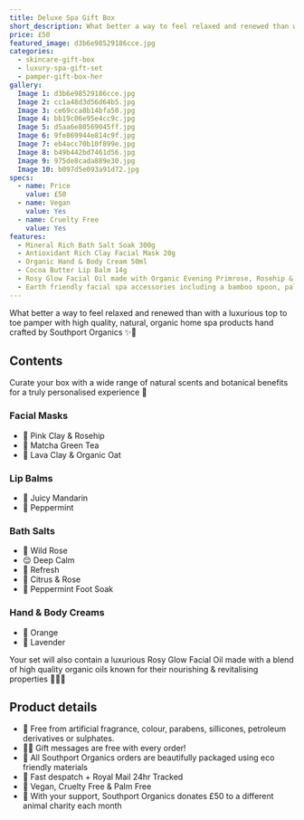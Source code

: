 ```yaml
---
title: Deluxe Spa Gift Box
short_description: What better a way to feel relaxed and renewed than with a luxurious top to toe pamper with high q...
price: £50
featured_image: d3b6e98529186cce.jpg
categories:
  - skincare-gift-box
  - luxury-spa-gift-set
  - pamper-gift-box-her
gallery:
  Image 1: d3b6e98529186cce.jpg
  Image 2: cc1a48d3d56d64b5.jpg
  Image 3: ce69cca8b14bfa50.jpg
  Image 4: bb19c06e95e4cc9c.jpg
  Image 5: d5aa6e80569045ff.jpg
  Image 6: 9fe869944e814c9f.jpg
  Image 7: eb4acc70b10f899e.jpg
  Image 8: b49b442bd7461d56.jpg
  Image 9: 975de8cada889e30.jpg
  Image 10: b097d5e093a91d72.jpg
specs:
  - name: Price
    value: £50
  - name: Vegan
    value: Yes
  - name: Cruelty Free
    value: Yes
features:
  - Mineral Rich Bath Salt Soak 300g
  - Antioxidant Rich Clay Facial Mask 20g
  - Organic Hand & Body Cream 50ml
  - Cocoa Butter Lip Balm 14g
  - Rosy Glow Facial Oil made with Organic Evening Primrose, Rosehip & Rose Geranium Oils 30ml
  - Earth friendly facial spa accessories including a bamboo spoon, palm leaf mixing bowl and muslin cotton facial cloth for a luxurious home spa experience
---
```


What better a way to feel relaxed and renewed than with a luxurious top to toe pamper with high quality, natural, organic home spa products hand crafted by Southport Organics ✨🛁

## Contents

Curate your box with a wide range of natural scents and botanical benefits for a truly personalised experience 🫶

### Facial Masks

- 🌺 Pink Clay & Rosehip
- 🍵 Matcha Green Tea
- 🌾 Lava Clay & Organic Oat

### Lip Balms

- 🍊 Juicy Mandarin
- 🌱 Peppermint

### Bath Salts

- 🌸 Wild Rose
- 😌 Deep Calm
- 🌱 Refresh
- 🌹 Citrus & Rose
- 🧊 Peppermint Foot Soak

### Hand & Body Creams

- 🍊 Orange
- 💜 Lavender

Your set will also contain a luxurious Rosy Glow Facial Oil made with a blend of high quality organic oils known for their nourishing & revitalising properties 🧖🏼‍♀️

## Product details

- 🍊 Free from artificial fragrance, colour, parabens, sillicones, petroleum derivatives or sulphates.
- ✍🏼 Gift messages are free with every order!
- 🌿 All Southport Organics orders are beautifully packaged using eco friendly materials
- 📮 Fast despatch + Royal Mail 24hr Tracked
- 🐰 Vegan, Cruelty Free & Palm Free
- 🐾 With your support, Southport Organics donates £50 to a different animal charity each month
